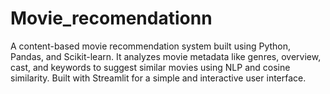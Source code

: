 # Movie_recomendationn
A content-based movie recommendation system built using Python, Pandas, and Scikit-learn. It analyzes movie metadata like genres, overview, cast, and keywords to suggest similar movies using NLP and cosine similarity. Built with Streamlit for a simple and interactive user interface.
